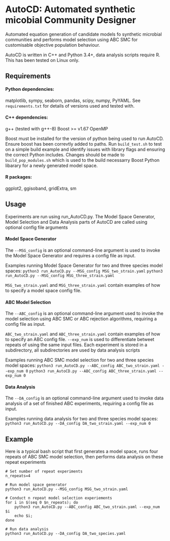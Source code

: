 # AutoCD: Automated synthetic micobial Community Designer
Automated equation generation of candidate models fo synthetic microbial communities and performs model selection using ABC SMC for customisable objective population behaviour. 

AutoCD is written in C++ and Python 3.4+, data analysis scripts require R. This has been tested on Linux only.

## Requirements

#### Python dependencies:
matplotlib, sympy, seaborn, pandas, scipy, numpy, PyYAML.
See `requirements.txt` for details of versions used and tested with.

#### C++ dependencies:
g++ (tested with g++-8)
Boost >=  v1.67
OpenMP

Boost must be installed for the version of python being used to run AutoCD. Ensure boost has been correvtly added to paths. Run `build_test.sh` to test on a simple build example and identify issues with library flags and ensuring the correct Python includes. Changes should be made to `build_pop_modules.sh` which is used to the build necessarry Boost Python libarary for a newly generated model space.

#### R packages: ####
ggplot2, ggisoband, gridExtra, sm

## Usage
Experiments are run using run_AutoCD.py. The Model Space Generator, Model Selection and Data Analysis parts of AutoCD are called using optional 
config file arguments

#### Model Space Generator
The `--MSG_config` is an optional command-line argument is used to invoke the Model Space Generator and requires a config file as input.

Examples running Model Space Generator for two and three species model spaces:
`python3 run_AutoCD.py --MSG_config MSG_two_strain.yaml`
`python3 run_AutoCD.py --MSG_config MSG_three_strain.yaml`

`MSG_two_strain.yaml` and `MSG_three_strain.yaml` contain examples of how to specify a model space config file.

#### ABC Model Selection

The `--ABC_config` is an optional command-line argument used to invoke the model selection using ABC SMC or ABC rejection algorithms, requiring a config file as input.

`ABC_two_strain.yaml` and  `ABC_three_strain.yaml` contain examples of how to specify an ABC config file. `--exp_num` is used to differentiate betweet repeats 
of using the same input files. Each experiment is stored in a subdirectory, all subdirectories are used by data analysis scripts

Examples running ABC SMC model selection for two and three species model spaces:
`python3 run_AutoCD.py --ABC_config ABC_two_strain.yaml --exp_num 0`
`python3 run_AutoCD.py --ABC_config ABC_three_strain.yaml --exp_num 0`

#### Data Analysis

The `--DA_config` is an optional command-line argument used to invoke data analysis of a set of finished ABC experiments, requiring a config file as input.

Examples running data analysis for  two and three species model spaces:
`python3 run_AutoCD.py --DA_config DA_two_strain.yaml --exp_num 0`

## Example
Here is a typical bash script that first generates a model space, runs four repeats of ABC SMC model selection, then performs data analysis on these repeat experiments
```
# Set number of repeat experiments
n_repeats=4

# Run model space generator
python3 run_AutoCD.py --MSG_config MSG_two_strain.yaml

# Conduct n repeat model selection experiements
for i in $(seq 0 $n_repeats); do 
	python3 run_AutoCD.py --ABC_config ABC_two_strain.yaml --exp_num $i
	echo $i; 
done

# Run data analysis
python3 run_AutoCD.py --DA_config DA_two_species.yaml
```
